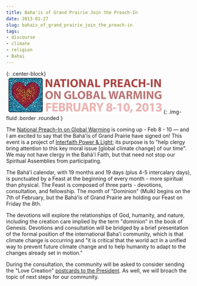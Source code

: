```yaml
---
title: Baha'is of Grand Prairie Join the Preach-In
date: 2013-01-27
slug: bahais_of_grand_prairie_join_the_preach-in
tags:
- discourse
- climate
- religion
- Bahai
---
```


{: .center-block}
![preach-in logo](/images/preachIn.jpg){: .img-fluid .border .rounded }

The [National Preach-In on Global Warming](http://www.preachin.org/)
is coming up - Feb 8 - 10 &mdash; and I am excited to say that the
Bah&aacute;'&iacute;s of Grand Prairie have signed on! This event is a project
of <a href="http://www.interfaithpowerandlight.org">Interfaith Power &amp;
Light</a>; its purpose is to "help clergy bring attention to this key moral
issue [global climate change] of our time". We may not have clergy in the
Bah&aacute;'&iacute; Faith, but that need not stop our Spiritual Assemblies from
participating.

<!-- truncate -->

The Bah&aacute;'&iacute; calendar, with 19 months and 19 days (plus 4-5
intercalary days), is punctuated by a Feast at the beginning of every month -
more spiritual than physical. The Feast is composed of three parts - devotions,
consultation, and fellowship. The month of "Dominion" (Mulk) begins on the 7th
of February, but the Bah&aacute;'&iacute;s of Grand Prairie are holding our
Feast on Friday the 8th.

The devotions will explore the relationships of God, humanity, and nature,
including the creation care implied by the term "dominion" in the book of
Genesis. Devotions and consultation will be bridged by a brief presentation of
the formal position of the international Baha'i community, which is that climate
change is occurring and "it is critical that the world act in a unified way to
prevent future climate change and to help humanity to adapt to the changes
already set in motion."

During the consultation, the community will be asked to consider sending the
"Love Creation" [postcards
to the President](http://www.preachin.org/sermon-ideas/send-postcards-to-president-obama/). As well, we will broach the topic of next steps for our
community.
